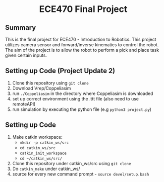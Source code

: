 <h1 align="center"> ECE470 Final Project </h1>

## Summary ##
This is the final project for ECE470 - Introduction to Robotics. This project utilizes camera sensor and forward/inverse kinematics to control the robot. The aim of the project is to allow the robot to perform a pick and place task given certain inputs.

## Setting up Code (Project Update 2) ##
1. Clone this repository using `git clone`
2. Download Vrep/Coppeliasim
3. run `./Coppeliasim` in the directory where Coppeliasim is downloaded
4. set up correct environment using the .ttt file (also need to use remoteAPI)
5. run simulation by executing the python file (e.g `python3 project.py`)


## Setting up Code ##
1. Make catkin workspace:
   * `mkdir -p catkin_ws/src`
   * `cd catkin_ws/src`
   * `catkin_init_workspace`
   * `cd ~/catkin_ws/src/`
2. Clone this repository under catkin_ws/src using `git clone`
3. Do `catkin_make` under catkin_ws/
4. source for every new command prompt - `source devel/setup.bash`
